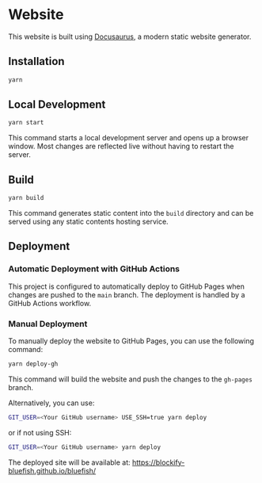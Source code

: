 # Website

This website is built using [Docusaurus](https://docusaurus.io/), a modern static website generator.

## Installation

```bash
yarn
```

## Local Development

```bash
yarn start
```

This command starts a local development server and opens up a browser window. Most changes are reflected live without having to restart the server.

## Build

```bash
yarn build
```

This command generates static content into the `build` directory and can be served using any static contents hosting service.

## Deployment

### Automatic Deployment with GitHub Actions

This project is configured to automatically deploy to GitHub Pages when changes are pushed to the `main` branch. The deployment is handled by a GitHub Actions workflow.

### Manual Deployment

To manually deploy the website to GitHub Pages, you can use the following command:

```bash
yarn deploy-gh
```

This command will build the website and push the changes to the `gh-pages` branch.

Alternatively, you can use:

```bash
GIT_USER=<Your GitHub username> USE_SSH=true yarn deploy
```

or if not using SSH:

```bash
GIT_USER=<Your GitHub username> yarn deploy
```

The deployed site will be available at: https://blockify-bluefish.github.io/bluefish/
